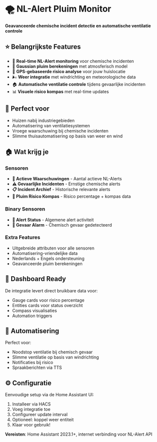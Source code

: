 # 🌪️ NL-Alert Pluim Monitor

**Geavanceerde chemische incident detectie en automatische ventilatie controle**

## ⭐ Belangrijkste Features

- 🚨 **Real-time NL-Alert monitoring** voor chemische incidenten
- 🧭 **Gaussian pluim berekeningen** met atmosferisch model
- 📍 **GPS-gebaseerde risico analyse** voor jouw huislocatie
- 🌬️ **Weer integratie** met windrichting en meteorologische data
- 🏠 **Automatische ventilatie controle** tijdens gevaarlijke incidenten
- 📊 **Visuele risico kompas** met real-time updates

## 🎯 Perfect voor

- Huizen nabij industriegebieden
- Automatisering van ventilatiesystemen  
- Vroege waarschuwing bij chemische incidenten
- Slimme thuisautomatisering op basis van weer en wind

## 🏠 Wat krijg je

### Sensoren
- **🚨 Actieve Waarschuwingen** - Aantal actieve NL-Alerts
- **⚠️ Gevaarlijke Incidenten** - Ernstige chemische alerts  
- **📋 Incident Archief** - Historische relevante alerts
- **🧭 Pluim Risico Kompas** - Risico percentage + kompas data

### Binary Sensoren  
- **🔔 Alert Status** - Algemene alert activiteit
- **🚨 Gevaar Alarm** - Chemisch gevaar gedetecteerd

### Extra Features
- Uitgebreide attributen voor alle sensoren
- Automatisering-vriendelijke data
- Nederlands + Engels ondersteuning
- Geavanceerde pluim berekeningen

## 📱 Dashboard Ready

De integratie levert direct bruikbare data voor:
- Gauge cards voor risico percentage
- Entities cards voor status overzicht  
- Compass visualisaties
- Automation triggers

## 🤖 Automatisering

Perfect voor:
- Noodstop ventilatie bij chemisch gevaar
- Slimme ventilatie op basis van windrichting
- Notificaties bij risico
- Spraakberichten via TTS

## ⚙️ Configuratie

Eenvoudige setup via de Home Assistant UI:
1. Installeer via HACS
2. Voeg integratie toe
3. Configureer update interval
4. Optioneel: koppel weer entiteit
5. Klaar voor gebruik!

**Vereisten**: Home Assistant 2023.1+, internet verbinding voor NL-Alert API